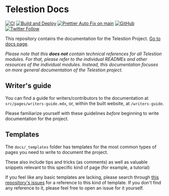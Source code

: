 # Telestion Docs

[![CI](https://github.com/wuespace/telestion-docs/actions/workflows/ci.yml/badge.svg)](https://github.com/wuespace/telestion-docs/actions/workflows/ci.yml)
[![Build and Deploy](https://github.com/wuespace/telestion-docs/actions/workflows/gh-pages.yml/badge.svg)](https://github.com/wuespace/telestion-docs/actions/workflows/gh-pages.yml)
[![Prettier Auto Fix on main](https://github.com/wuespace/telestion-docs/actions/workflows/prettier-auto-fix.yml/badge.svg)](https://github.com/wuespace/telestion-docs/actions/workflows/prettier-auto-fix.yml)
[![GitHub](https://img.shields.io/github/license/wuespace/telestion-docs)](LICENSE)
[![Twitter Follow](https://img.shields.io/twitter/follow/wuespace?style=social)](https://twitter.com/wuespace)

This repository contains the documentation for the Telestion Project.
[Go to docs page](https://wuespace.github.io/telestion-docs).

_Please note that this **does not** contain technical references for all
Telestion modules. For that, please refer to the individual READMEs and other
resources of the individual modules. Instead, this documentation focuses on more
general documentation of the Telestion project._

## Writer's guide

You can find a guide for writers/contributors to the documentation at
`src/pages/writers-guide.mdx`, or, within the built website, at
`/writers-guide`.

Please familiarize yourself with these guidelines _before_ beginning to write
documentation for the project.

## Templates

The `docs/_templates` folder has templates for the most common types of pages
you need to write to document the project.

These also include tips and tricks (as comments) as well as valuable snippets
relevant to this specific kind of page (for example, a tutorial)

If you feel like any basic templates are lacking, please search through
[this repository's issues](https://github.com/wuespace/telestion-docs/issues)
for a reference to this kind of template. If you don't find any reference to it,
please feel free to open an issue for it yourself.
